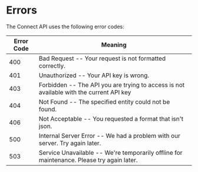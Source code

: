 # Errors

The Connect API uses the following error codes:

Error Code | Meaning
---------- | -------
400 | Bad Request -- Your request is not formatted correctly.
401 | Unauthorized -- Your API key is wrong.
403 | Forbidden -- The API you are trying to access is not available with the current API key
404 | Not Found -- The specified entity could not be found.
406 | Not Acceptable -- You requested a format that isn't json.
500 | Internal Server Error -- We had a problem with our server. Try again later.
503 | Service Unavailable -- We're temporarily offline for maintenance. Please try again later.
